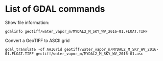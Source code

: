 # List of GDAL commands

Show file information:

```
gdalinfo geotiff/water_vapor_m/MYDAL2_M_SKY_WV_2016-01.FLOAT.TIFF
```

Convert a GeoTIFF to ASCII grid

```
gdal_translate -of AAIGrid geotiff/water_vapor_m/MYDAL2_M_SKY_WV_2016-01.FLOAT.TIFF geotiff/water_vapor_m/MYDAL2_M_SKY_WV_2016-01.asc
```
